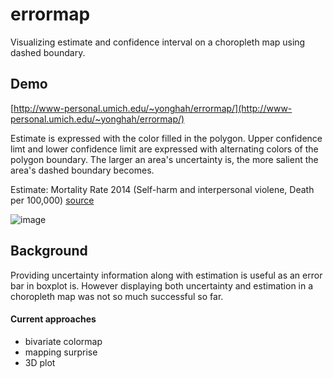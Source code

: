 # errormap
Visualizing estimate and confidence interval on a choropleth map using dashed boundary.

## Demo

[http://www-personal.umich.edu/~yonghah/errormap/](http://www-personal.umich.edu/~yonghah/errormap/)

Estimate is expressed with the color filled in the polygon. Upper confidence limt and lower confidence limit are expressed with alternating colors of the polygon boundary. The larger an area's uncertainty is, the more salient the area's dashed boundary becomes. 

Estimate: Mortality Rate 2014 (Self-harm and interpersonal violene, Death per 100,000) [source](http://ghdx.healthdata.org/us-data)

![image](https://user-images.githubusercontent.com/3218468/30518161-750338c8-9b43-11e7-81f1-8d2527bcbc3b.png)

## Background

Providing uncertainty information along with estimation is useful as an error bar in boxplot is. However displaying both uncertainty and estimation in a choropleth map was not so much successful so far.

#### Current approaches

- bivariate colormap 
- mapping surprise
- 3D plot
